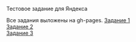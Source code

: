 Тестовое задание для Яндекса

Все задания выложены на gh-pages.
    <a href="http://albertkogan.github.io/Task/task1/">Задание 1</a><br>
    <a href="http://albertkogan.github.io/Task/task2/">Задание 2</a><br>
    <a href="http://albertkogan.github.io/Task/task3/SimplePage/">Задание 3</a><br>